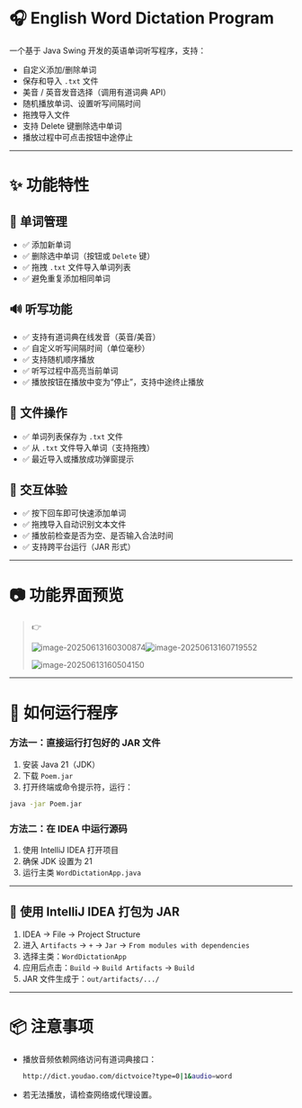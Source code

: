 # 🎧 English Word Dictation Program

一个基于 Java Swing 开发的英语单词听写程序，支持：

- 自定义添加/删除单词  
- 保存和导入 `.txt` 文件  
- 美音 / 英音发音选择（调用有道词典 API）  
- 随机播放单词、设置听写间隔时间  
- 拖拽导入文件  
- 支持 Delete 键删除选中单词  
- 播放过程中可点击按钮中途停止  

---

# ✨ 功能特性

## 🧠 单词管理
- ✅ 添加新单词
- ✅ 删除选中单词（按钮或 `Delete` 键）
- ✅ 拖拽 `.txt` 文件导入单词列表
- ✅ 避免重复添加相同单词

## 🔊 听写功能
- ✅ 支持有道词典在线发音（英音/美音）
- ✅ 自定义听写间隔时间（单位毫秒）
- ✅ 支持随机顺序播放
- ✅ 听写过程中高亮当前单词
- ✅ 播放按钮在播放中变为“停止”，支持中途终止播放

## 💾 文件操作
- ✅ 单词列表保存为 `.txt` 文件
- ✅ 从 `.txt` 文件导入单词（支持拖拽）
- ✅ 最近导入或播放成功弹窗提示

## 🧰 交互体验

- ✅ 按下回车即可快速添加单词
- ✅ 拖拽导入自动识别文本文件
- ✅ 播放前检查是否为空、是否输入合法时间
- ✅ 支持跨平台运行（JAR 形式）



---

# 📷 功能界面预览

> 👉
>
> ![image-20250613160300874](C:\Users\IASNH\AppData\Roaming\Typora\typora-user-images\image-20250613160300874.png)![image-20250613160719552](C:\Users\IASNH\AppData\Roaming\Typora\typora-user-images\image-20250613160719552.png)
>
> ![image-20250613160504150](C:\Users\IASNH\AppData\Roaming\Typora\typora-user-images\image-20250613160504150.png)
>
> 






---

# 🚀 如何运行程序

### 方法一：直接运行打包好的 JAR 文件

1. 安装 Java 21（JDK）
2. 下载 `Poem.jar`
3. 打开终端或命令提示符，运行：

```bash
java -jar Poem.jar
```

### 方法二：在 IDEA 中运行源码

1. 使用 IntelliJ IDEA 打开项目
2. 确保 JDK 设置为 21
3. 运行主类 `WordDictationApp.java`



------

## 🔧 使用 IntelliJ IDEA 打包为 JAR

1. IDEA → File → Project Structure
2. 进入 `Artifacts` → `+` → `Jar` → `From modules with dependencies`
3. 选择主类：`WordDictationApp`
4. 应用后点击：`Build` → `Build Artifacts` → `Build`
5. JAR 文件生成于：`out/artifacts/.../`



------

# 📦 注意事项

- 播放音频依赖网络访问有道词典接口：

  ```bash
  http://dict.youdao.com/dictvoice?type=0|1&audio=word
  ```

- 若无法播放，请检查网络或代理设置。
